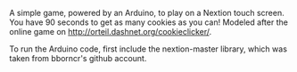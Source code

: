 A simple game, powered by an Arduino, to play on a Nextion touch screen. You have 90 seconds to get as many cookies as you can! Modeled after the online game on http://orteil.dashnet.org/cookieclicker/.

To run the Arduino code, first include the nextion-master library, which was taken from bborncr's github account.
